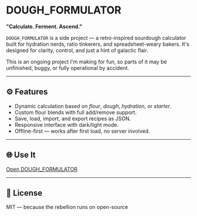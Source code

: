 # DOUGH_FORMULATOR

**"Calculate. Ferment. Ascend."**

`DOUGH_FORMULATOR` is a side project — a retro-inspired sourdough calculator built for hydration nerds, ratio tinkerers, and spreadsheet-weary bakers. It's designed for clarity, control, and just a hint of galactic flair.

This is an ongoing project I'm making for fun, so parts of it may be unfinished, buggy, or fully operational by accident.

---

## ⚙️ Features

- Dynamic calculation based on *flour*, *dough*, *hydration*, or *starter*.
- Custom flour blends with full add/remove support.
- Save, load, import, and export recipes as JSON.
- Responsive interface with dark/light mode.
- Offline-first — works after first load, no server involved.

---

## 🌐 Use It

[Open DOUGH_FORMULATOR](https://yamir-1138.github.io/dough_formulator)

---

## 📄 License

MIT — because the rebellion runs on open-source
